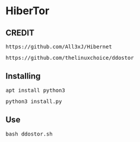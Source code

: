 # HiberTor
<h2>CREDIT</h2>
<pre>https://github.com/All3xJ/Hibernet</pre>
<pre>https://github.com/thelinuxchoice/ddostor</pre>


<h2>Installing</h2>
<pre>apt install python3</pre>
<pre>python3 install.py</pre>


<h2>Use</h2>
<pre>bash ddostor.sh</pre>



